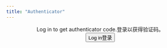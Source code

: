 ```yaml
---
title: "Authenticator"
---
```


<div style="text-align: center">
    <div id="result" style="display: none">
    <h2><span class="eng">Your authenticator code is: </span><span class="chn">您的验证码是</span><code id="cc"></code></h2>
    </div>
    <div id="alert">
        <span class="eng">Log in to get authenticator code.</span><span class="chn">登录以获得验证码。</span><br>
        <button onclick="window.open('/assets/html/login.html')"><span class="eng">Log in</span><span class="chn">登录</span></button>
    </div>
</div>

<script src="./main.js"></script>